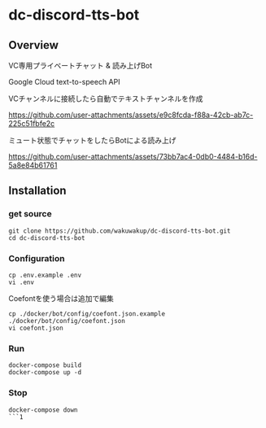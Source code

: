 # dc-discord-tts-bot

## Overview

VC専用プライベートチャット & 読み上げBot

Google Cloud text-to-speech API

VCチャンネルに接続したら自動でテキストチャンネルを作成

https://github.com/user-attachments/assets/e9c8fcda-f88a-42cb-ab7c-225c51fbfe2c

ミュート状態でチャットをしたらBotによる読み上げ

https://github.com/user-attachments/assets/73bb7ac4-0db0-4484-b16d-5a8e84b61761

## Installation

### get source

```shell
git clone https://github.com/wakuwakup/dc-discord-tts-bot.git
cd dc-discord-tts-bot
```

### Configuration

```shell
cp .env.example .env
vi .env
```
Coefontを使う場合は追加で編集

```shell
cp ./docker/bot/config/coefont.json.example ./docker/bot/config/coefont.json
vi coefont.json
```

### Run

```shell
docker-compose build
docker-compose up -d
```

### Stop

```shell
docker-compose down
```1
